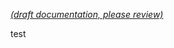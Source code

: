 [_metadata_: remarks]:- "Automatically translated with DeepL. From: /English-Resourcing-Overview-Test.md.md"

[_(draft documentation, please review)_](/English-Resourcing-Overview-Test.md.md)

test

